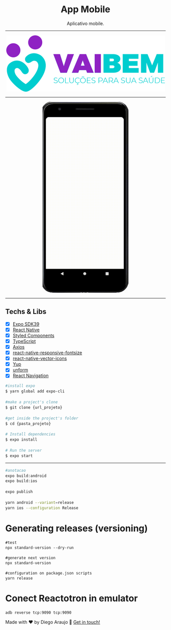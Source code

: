 <h1 align="center">
App Mobile
</h1>

<p align="center">Aplicativo mobile.</p>

<hr>
<div style="text-align:center">

  ![PNG](./.github/logo.png)

</div>
<hr>

<div style="text-align:center">

  <!-- ![Demo](./.github/demo.gif) -->
  <img src="./.github/demo.gif" height="600" />

</div>
<hr>

## Techs & Libs

- [x] [Expo SDK39](https://docs.expo.io/)
- [x] [React Native](https://reactnative.dev/docs/getting-started)
- [x] [Styled Components](https://styled-components.com/)
- [x] [TypeScript](https://www.typescriptlang.org/)
- [x] [Axios](https://github.com/axios/axios)
- [x] [react-native-responsive-fontsize](https://www.npmjs.com/package/react-native-responsive-fontsize)
- [x] [react-native-vector-icons](https://oblador.github.io/react-native-vector-icons/)
- [x] [Yup](https://github.com/jquense/yup)
- [x] [unform](https://unform.dev/)
- [x] [React Navigation](https://reactnavigation.org/docs/getting-started)

```bash
#install expo
$ yarn global add expo-cli

#make a project's clone
$ git clone {url_projeto}

#get inside the project's folder
$ cd {pasta_projeto}

# Install dependencies
$ expo install

# Run the server
$ expo start
```
---
```bash
#anotacao
expo build:android
expo build:ios

expo publish

yarn android --variant=release
yarn ios --configuration Release
```

# Generating releases (versioning)
```
#test
npx standard-version --dry-run

#generate next version
npx standard-version

#configuration on package.json scripts
yarn release

```

# Conect Reactotron in emulator
```
adb reverse tcp:9090 tcp:9090
```

Made with ❤ by Diego Araujo 🚀 [Get in touch!](https://www.linkedin.com/in/diegooliveiradearaujo)
